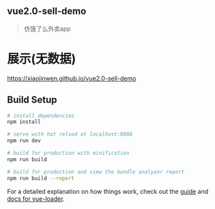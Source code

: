 ## vue2.0-sell-demo

> 仿饿了么外卖app

# 展示(无数据)
 https://xiaojinwen.github.io/vue2.0-sell-demo
 
## Build Setup
``` bash
# install dependencies
npm install

# serve with hot reload at localhost:8080
npm run dev

# build for production with minification
npm run build

# build for production and view the bundle analyzer report
npm run build --report
```

For a detailed explanation on how things work, check out the [guide](http://vuejs-templates.github.io/webpack/) and [docs for vue-loader](http://vuejs.github.io/vue-loader).
